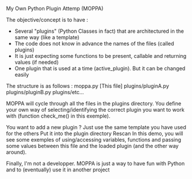 My Own Python Plugin Attemp (MOPPA)

The objective/concept is to have :
   - Several "plugins" (Python Classes in fact) that are architectured in the same way (like a template)
   - The code does not know in advance the names of the files (called plugins)
   - It is just expecting some functions to be present, callable and returning values (if needed)
   - One plugin that is used at a time (active_plugin). But it can be changed easily

The structure is as follows : 
  moppa.py [This file]
  plugins/pluginA.py
  plugins/pluginB.py
  plugins/etc...
 
MOPPA will cycle through all the files in the plugins directory.
You define your own way of selecting/identifying the correct plugin you want to work with (function check_me() in this exemple).

You want to add a new plugin ? 
  Just use the same template you have used for the others 
  Put it into the plugin directory
  Rescan
In this demo, you will see some exemples of using/accessing variables, functions
and passing some values between this file and the loaded plugin (and the other way around).

Finally, I'm not a developper. MOPPA is just a way to have fun with Python and to (eventually) use it in another project
